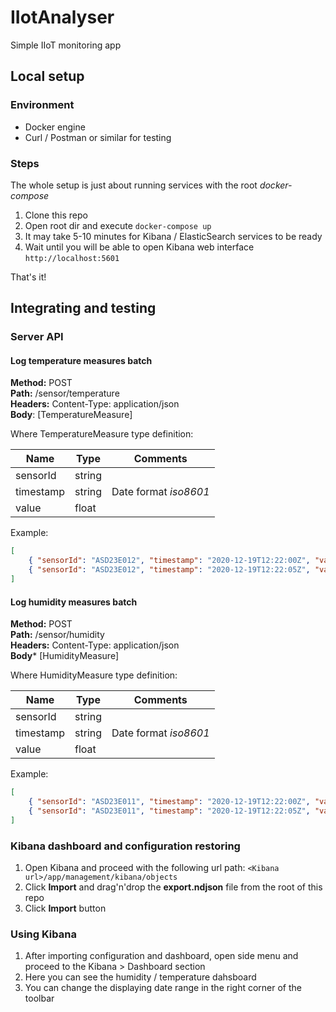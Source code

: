 # IIotAnalyser
Simple IIoT monitoring app

## Local setup

### Environment
* Docker engine 
* Curl / Postman  or similar for testing

### Steps
The whole setup is just about running services with the root *docker-compose*

1. Clone this repo
2. Open root dir and execute `docker-compose up` 
3. It may take 5-10 minutes for Kibana / ElasticSearch services to be ready 
4. Wait until you will be able to open Kibana web interface `http://localhost:5601`

That's it!

## Integrating and testing

### Server API

#### Log temperature measures batch

**Method:** POST  
**Path:** /sensor/temperature  
**Headers:** Content-Type: application/json  
**Body**: [TemperatureMeasure]  

Where TemperatureMeasure type definition:  

|    Name     | Type |       Comments      |
|-------------|------|---------------------|
|  sensorId   |string|                     |
|  timestamp  |string|Date format *iso8601*|
|  value      |float |                     |


Example:
```json
[
    { "sensorId": "ASD23E012", "timestamp": "2020-12-19T12:22:00Z", "value": 39 },
    { "sensorId": "ASD23E012", "timestamp": "2020-12-19T12:22:05Z", "value": 37.14 },
]
```

#### Log humidity measures batch

**Method:** POST  
**Path:** /sensor/humidity  
**Headers:** Content-Type: application/json  
**Body*** [HumidityMeasure]  

Where HumidityMeasure type definition:  

|    Name     | Type |       Comments      |
|-------------|------|---------------------|
|  sensorId   |string|                     |
|  timestamp  |string|Date format *iso8601*|
|  value      |float |                     |


Example:
```json
[
    { "sensorId": "ASD23E011", "timestamp": "2020-12-19T12:22:00Z", "value": 49.0 },
    { "sensorId": "ASD23E011", "timestamp": "2020-12-19T12:22:05Z", "value": 48.14 },
]
```  

### Kibana dashboard and configuration restoring

1. Open Kibana and proceed with the following url path: `<Kibana url>/app/management/kibana/objects`
2. Click **Import** and drag'n'drop the **export.ndjson** file from the root of this repo
3. Click **Import** button

### Using Kibana

1. After importing configuration and dashboard, open side menu and proceed to the Kibana > Dashboard section
2. Here you can see the humidity / temperature dahsboard
3. You can change the displaying date range in the right corner of the toolbar

